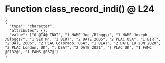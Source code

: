 # Function class_record_indi() @ L24

    {
      "type": "character",
      "attributes": {},
      "value": ["0 @I4@ INDI", "1 NAME Joe /Bloggs/", "1 NAME Joseph /Bloggs/", "1 SEX M", "1 BIRT", "2 DATE 2005", "2 PLAC USA", "1 BIRT", "2 DATE 2006", "2 PLAC Colorado, USA", "1 DEAT", "2 DATE 18 JUN 2020", "2 PLAC London, UK", "1 DEAT", "2 DATE 2021", "2 PLAC UK", "1 FAMC @F132@", "1 FAMS @F67@"]
    }


